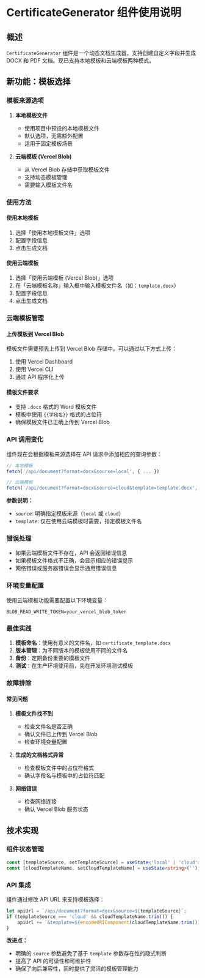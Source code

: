 # CertificateGenerator 组件使用说明

## 概述

`CertificateGenerator` 组件是一个动态文档生成器，支持创建自定义字段并生成 DOCX 和 PDF 文档。现已支持本地模板和云端模板两种模式。

## 新功能：模板选择

### 模板来源选项

1. **本地模板文件**
   - 使用项目中预设的本地模板文件
   - 默认选项，无需额外配置
   - 适用于固定模板场景

2. **云端模板 (Vercel Blob)**
   - 从 Vercel Blob 存储中获取模板文件
   - 支持动态模板管理
   - 需要输入模板文件名

### 使用方法

#### 使用本地模板

1. 选择「使用本地模板文件」选项
2. 配置字段信息
3. 点击生成文档

#### 使用云端模板

1. 选择「使用云端模板 (Vercel Blob)」选项
2. 在「云端模板名称」输入框中输入模板文件名（如：`template.docx`）
3. 配置字段信息
4. 点击生成文档

### 云端模板管理

#### 上传模板到 Vercel Blob

模板文件需要预先上传到 Vercel Blob 存储中。可以通过以下方式上传：

1. 使用 Vercel Dashboard
2. 使用 Vercel CLI
3. 通过 API 程序化上传

#### 模板文件要求

- 支持 `.docx` 格式的 Word 模板文件
- 模板中使用 `{{字段名}}` 格式的占位符
- 确保模板文件已正确上传到 Vercel Blob

### API 调用变化

组件现在会根据模板来源选择在 API 请求中添加相应的查询参数：

```javascript
// 本地模板
fetch('/api/document?format=docx&source=local', { ... })

// 云端模板
fetch('/api/document?format=docx&source=cloud&template=template.docx', { ... })
```

**参数说明：**

- `source`: 明确指定模板来源（`local` 或 `cloud`）
- `template`: 仅在使用云端模板时需要，指定模板文件名

### 错误处理

- 如果云端模板文件不存在，API 会返回错误信息
- 如果模板文件格式不正确，会显示相应的错误提示
- 网络错误或服务器错误会显示通用错误信息

### 环境变量配置

使用云端模板功能需要配置以下环境变量：

```env
BLOB_READ_WRITE_TOKEN=your_vercel_blob_token
```

### 最佳实践

1. **模板命名**：使用有意义的文件名，如 `certificate_template.docx`
2. **版本管理**：为不同版本的模板使用不同的文件名
3. **备份**：定期备份重要的模板文件
4. **测试**：在生产环境使用前，先在开发环境测试模板

### 故障排除

#### 常见问题

1. **模板文件找不到**
   - 检查文件名是否正确
   - 确认文件已上传到 Vercel Blob
   - 检查环境变量配置

2. **生成的文档格式异常**
   - 检查模板文件中的占位符格式
   - 确认字段名与模板中的占位符匹配

3. **网络错误**
   - 检查网络连接
   - 确认 Vercel Blob 服务状态

## 技术实现

### 组件状态管理

```typescript
const [templateSource, setTemplateSource] = useState<'local' | 'cloud'>('local');
const [cloudTemplateName, setCloudTemplateName] = useState<string>('');
```

### API 集成

组件通过修改 API URL 来支持模板选择：

```typescript
let apiUrl = `/api/document?format=docx&source=${templateSource}`;
if (templateSource === 'cloud' && cloudTemplateName.trim()) {
    apiUrl += `&template=${encodeURIComponent(cloudTemplateName.trim())}`;
}
```

**改进点：**

- 明确的 `source` 参数避免了基于 `template` 参数存在性的隐式判断
- 提高了 API 的可读性和可维护性
- 确保了向后兼容性，同时提供了灵活的模板管理能力
